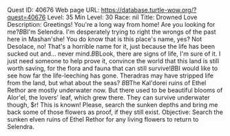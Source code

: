 Quest ID: 40676
Web page URL: https://database.turtle-wow.org/?quest=40676
Level: 35
Min Level: 30
Race: nil
Title: Drowned Love
Description: Greetings! You're a long way from home! Are you looking for me?$B$BI'm Selendra. I'm desperately trying to right the wrongs of the past here in Mashan'she! You do know that is this place's name, yes? Not Desolace, no! That's a horrible name for it, just because the life has been sucked out and... never mind.$B$BLook, there are signs of life, I'm sure of it. I just need someone to help prove it, convince the world that this land is still worth saving, for the flora and fauna that can still survive!$B$BI would like to see how far the life-leeching has gone. Theradras may have stripped life from the land, but what about the seas? $B$BThe Kal'dorei ruins of Ethel Rethor are mostly underwater now. But there used to be beautiful blooms of Alor'el, the lovers' leaf, which grew there. They can survive underwater though, $r! This is known! Please, search the sunken depths and bring me back some of those flowers as proof, if they still exist.
Objective: Search the sunken elven ruins of Ethel Rethor for any living flowers to return to Selendra.
